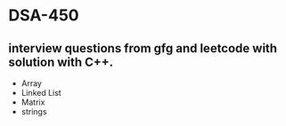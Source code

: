 # DSA-450

## interview questions from gfg and leetcode with solution with C++.
 - Array
 - Linked List
 - Matrix
 - strings

